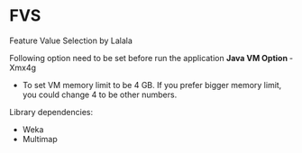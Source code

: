 # FVS
Feature Value Selection by Lalala

Following option need to be set before run the application
<b> Java VM Option </b> -Xmx4g
- To set VM memory limit to be 4 GB.
If you prefer bigger memory limit, you could change 4 to be other numbers.

Library dependencies:
<ul>
<li> Weka </li>
<li> Multimap </li>
</ul>
